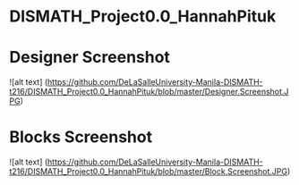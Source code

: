 # DISMATH_Project0.0_HannahPituk

# Designer Screenshot

![alt text] (https://github.com/DeLaSalleUniversity-Manila-DISMATH-t216/DISMATH_Project0.0_HannahPituk/blob/master/Designer.Screenshot.JPG)

# Blocks Screenshot

![alt text] (https://github.com/DeLaSalleUniversity-Manila-DISMATH-t216/DISMATH_Project0.0_HannahPituk/blob/master/Block.Screenshot.JPG)

